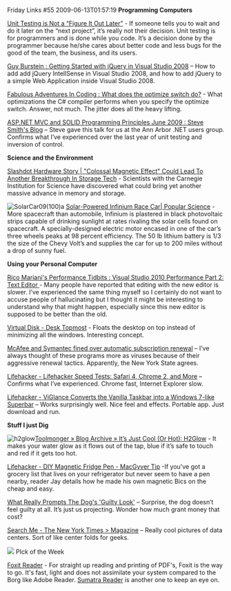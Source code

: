 Friday Links #55
2009-06-13T01:57:19
**Programming Computers**

[Unit Testing is Not a “Figure It Out Later”](http://codezest.com/archive/2009/06/06/unit-testing-is-not-a-ldquofigure-it-out-laterrdquo.aspx) - If someone tells you to wait and do it later on the “next project”, it’s really not their decision. Unit testing is for programmers and is done while you code. It’s a decision done by the programmer because he/she cares about better code and less bugs for the good of the team, the business, and its users.

[Guy Burstein : Getting Started with jQuery in Visual Studio 2008](http://blogs.msdn.com/bursteg/archive/2009/06/05/getting-started-with-jquery-in-visual-studio-2008.aspx) – How to add add jQuery IntellSense in Visual Studio 2008, and how to add jQuery to a simple Web Application inside Visual Studio 2008.

[Fabulous Adventures In Coding : What does the optimize switch do?](http://blogs.msdn.com/ericlippert/archive/2009/06/11/what-does-the-optimize-switch-do.aspx) - What optimizations the C# compiler performs when you specify the optimize switch. Answer, not much. The jitter does all the heavy lifting.

[ASP.NET MVC and SOLID Programming Principles June 2009 : Steve Smith's Blog](http://stevesmithblog.com/blog/asp-net-mvc-and-solid-programming-principles-june-2009/) – Steve gave this talk for us at the Ann Arbor .NET users group. Confirms what I’ve experienced over the last year of unit testing and inversion of control.

**Science and the Environment**

[Slashdot Hardware Story | "Colossal Magnetic Effect" Could Lead To Another Breakthrough In Storage Tech](http://hardware.slashdot.org/story/09/06/05/1922242/Colossal-Magnetic-Effect-Could-Lead-To-Another-Breakthrough-In-Storage-Tech?from=rss) - Scientists with the Carnegie Institution for Science have discovered what could bring yet another massive advance in memory and storage.

![SolarCar09(100)a](http://az667460.vo.msecnd.net/cdn/images/blog/FridayLinks55_10B7F/SolarCar09100a.jpg) [Solar-Powered Infinium Race Car| Popular Science](http://www.popsci.com/cars/article/2009-06/detroits-latest-solar-powered-infinium-unfortunately-cant-be-bought) - More spacecraft than automobile, Infinium is plastered in black photovoltaic strips capable of drinking sunlight at rates rivaling the solar cells found on spacecraft. A specially-designed electric motor encased in one of the car’s three wheels peaks at 98 percent efficiency. The 50 lb lithium battery is 1/3 the size of the Chevy Volt’s and supplies the car for up to 200 miles without a drop of sunny fuel.

**Using your Personal Computer**

[Rico Mariani's Performance Tidbits : Visual Studio 2010 Performance Part 2: Text Editor ](http://blogs.msdn.com/ricom/archive/2009/06/05/visual-studio-2010-performance-part-2-text-editor.aspx)- Many people have reported that editing with the new editor is slower. I’ve experienced the same thing myself so I certainly do not want to accuse people of hallucinating but I thought it might be interesting to understand why that might happen, especially since this new editor is supposed to be better than the old.

[Virtual Disk - Desk Topmost](http://www.virtualdisk.net/desktopmost.html) - Floats the desktop on top instead of minimizing all the windows. Interesting concept.

[McAfee and Symantec fined over automatic subscription renewal](http://www.h-online.com/security/McAfee-and-Symantec-fined-over-automatic-subscription-renewal--/news/113505) – I’ve always thought of these programs more as viruses because of their aggressive renewal tactics. Apparently, the New York State agrees.

[Lifehacker - Lifehacker Speed Tests: Safari 4, Chrome 2, and More](http://lifehacker.com/5286869/lifehacker-speed-tests-safari-4-chrome-2-and-more) – Confirms what I’ve experienced. Chrome fast, Internet Explorer slow.

[Lifehacker - ViGlance Converts the Vanilla Taskbar into a Windows 7-like Superbar](http://lifehacker.com/5288408/viglance-converts-the-vanilla-taskbar-into-a-windows-7+like-superbar) – Works surprisingly well. Nice feel and effects. Portable app. Just download and run.

**Stuff I just Dig**

![h2glow](http://az667460.vo.msecnd.net/cdn/images/blog/FridayLinks55_10B7F/h2glow.jpg)[Toolmonger » Blog Archive » It’s Just Cool (Or Hot): H2Glow](http://toolmonger.com/2009/06/05/its-just-cool-or-hot-h2glow/) - It makes your water glow as it flows out of the tap, blue if it’s safe to touch and red if it gets too hot.

[Lifehacker - DIY Magnetic Fridge Pen - MacGyver Tip](http://lifehacker.com/5270407/) -If you've got a grocery list that lives on your refrigerator but never seem to have a pen nearby, reader Jay details how he made his own magnetic Bics on the cheap and easy. 

[What Really Prompts The Dog's 'Guilty Look'](http://www.sciencedaily.com/releases/2009/06/090611065839.htm) – Surprise, the dog doesn’t feel guilty at all. It’s just us projecting. Wonder how much grant money that cost?

[Search Me - The New York Times > Magazine](http://www.nytimes.com/slideshow/2009/06/14/magazine/20090614-search-slideshow_index.html) – Really cool pictures of data centers. Sort of like center folds for geeks.

![](http://az667460.vo.msecnd.net/cdn/images/blog/FridayLinks49_12B63/images.jpg) PIck of the Week

[Foxit Reader](http://www.foxitsoftware.com/pdf/rd_intro.php) - For straight up reading and printing of PDF's, Foxit is the way to go. It's fast, light and does not assimilate your system compared to the Borg like Adobe Reader. [Sumatra Reader](http://blog.kowalczyk.info/software/sumatrapdf/) is another one to keep an eye on.
